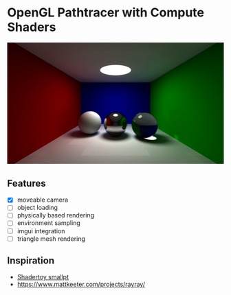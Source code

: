 # OpenGL Pathtracer with Compute Shaders

![](renders/render_1920x1080_1700684449_23336.png)

## Features

- [x] moveable camera
- [ ] object loading
- [ ] physically based rendering
- [ ] environment sampling
- [ ] imgui integration
- [ ] triangle mesh rendering

## Inspiration

- [Shadertoy smallpt](https://www.shadertoy.com/view/4sfGDB)
- https://www.mattkeeter.com/projects/rayray/

